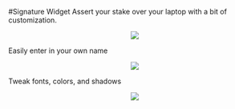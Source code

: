 #Signature Widget
Assert your stake over your laptop with a bit of customization.

<p align="center">
  <img src="http://oi63.tinypic.com/2ugihd4.jpg"/>
</p>

Easily enter in your own name
<p align="center">
  <img src="http://i66.tinypic.com/2v9w22x.png"/>
</p>

Tweak fonts, colors, and shadows
<p align="center">
  <img src="http://i66.tinypic.com/vi0ggm.png"/>
</p>
